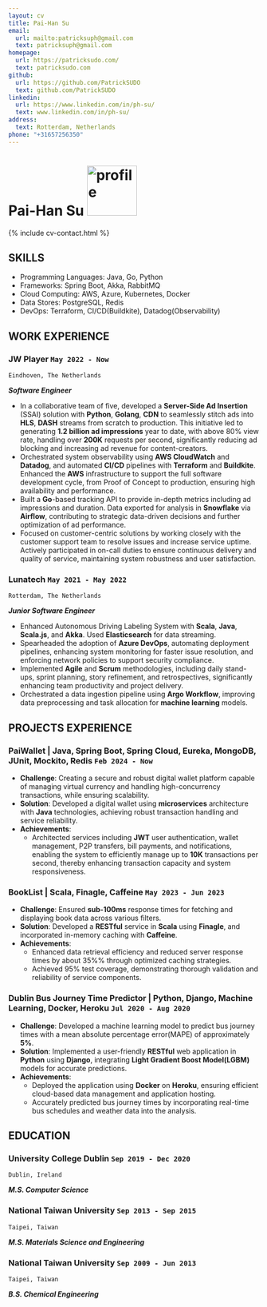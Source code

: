 ```yaml
---
layout: cv
title: Pai-Han Su
email:
  url: mailto:patricksuph@gmail.com
  text: patricksuph@gmail.com
homepage:
  url: https://patricksudo.com/
  text: patricksudo.com
github:
  url: https://github.com/PatrickSUDO
  text: github.com/PatrickSUDO
linkedin:
  url: https://www.linkedin.com/in/ph-su/
  text: www.linkedin.com/in/ph-su/
address:
  text: Rotterdam, Netherlands
phone: "+31657256350"
---
```



# Pai-Han **Su** <img src="https://ik.imagekit.io/PatrickSUDO/IMG_0448.jpg?updatedAt=1723034528052" alt="profile" width="100"/>

<!--
include contact information from the front matter
Supported arguments:
    - homepage: url, text
    - phone
    - email
-->

{% include cv-contact.html %}

## SKILLS

- Programming Languages: Java, Go, Python
- Frameworks: Spring Boot, Akka, RabbitMQ
- Cloud Computing: AWS, Azure, Kubernetes, Docker
- Data Stores: PostgreSQL, Redis
- DevOps: Terraform, CI/CD(Buildkite), Datadog(Observability)

## WORK EXPERIENCE

### **JW Player**  `May 2022 - Now`

```
Eindhoven, The Netherlands
```

**_Software Engineer_**

- In a collaborative team of five, developed a **Server-Side Ad Insertion** (SSAI) solution with **Python**, **Golang**, **CDN** to seamlessly stitch ads into **HLS**, **DASH** streams from scratch to production. This initiative led to generating **1.2 billion ad impressions** year to date, with above 80% view rate, handling over **200K** requests per second, significantly reducing ad blocking and increasing ad revenue for content-creators.
- Orchestrated system observability using **AWS CloudWatch** and **Datadog**, and automated **CI/CD** pipelines with **Terraform** and **Buildkite**. Enhanced the **AWS** infrastructure to support the full software development cycle, from Proof of Concept to production, ensuring high availability and performance.
- Built a **Go**-based tracking API to provide in-depth metrics including ad impressions and duration. Data exported for analysis in **Snowflake** via **Airflow**, contributing to strategic data-driven decisions and further optimization of ad performance.
- Focused on customer-centric solutions by working closely with the customer support team to resolve issues and increase service uptime. Actively participated in on-call duties to ensure continuous delivery and quality of service, maintaining system robustness and user satisfaction.

### **Lunatech**  `May 2021 - May 2022`

```
Rotterdam, The Netherlands
```

**_Junior Software Engineer_**

- Enhanced Autonomous Driving Labeling System with **Scala**, **Java**, **Scala.js**, and **Akka**. Used **Elasticsearch** for data streaming.
- Spearheaded the adoption of **Azure DevOps**, automating deployment pipelines, enhancing system monitoring for faster issue resolution, and enforcing network policies to support security compliance.
- Implemented **Agile** and **Scrum** methodologies, including daily stand-ups, sprint planning, story refinement, and retrospectives, significantly enhancing team productivity and project delivery.
- Orchestrated a data ingestion pipeline using **Argo Workflow**, improving data preprocessing and task allocation for **machine learning** models.

## PROJECTS EXPERIENCE
 
### **PaiWallet** | Java, Spring Boot, Spring Cloud, Eureka, MongoDB, JUnit, Mockito, Redis `Feb 2024 - Now`

- **Challenge**: Creating a secure and robust digital wallet platform capable of managing virtual currency and handling high-concurrency transactions, while ensuring scalability.
- **Solution**: Developed a digital wallet using **microservices** architecture with **Java** technologies, achieving robust transaction handling and service reliability.
- **Achievements**:
  - Architected services including **JWT** user authentication, wallet management, P2P transfers, bill payments, and notifications, enabling the system to efficiently manage up to **10K** transactions per second, thereby enhancing transaction capacity and system responsiveness.

### **BookList** | Scala, Finagle, Caffeine `May 2023 - Jun 2023`

- **Challenge**: Ensured **sub-100ms** response times for fetching and displaying book data across various filters.
- **Solution**: Developed a **RESTful** service in **Scala** using **Finagle**, and incorporated in-memory caching with **Caffeine**.
- **Achievements**:
  - Enhanced data retrieval efficiency and reduced server response times by about 35%% through optimized caching strategies.
  - Achieved 95% test coverage, demonstrating thorough validation and reliability of service components.

### **Dublin Bus Journey Time Predictor** | Python, Django, Machine Learning, Docker, Heroku `Jul 2020 - Aug 2020`

- **Challenge**: Developed a machine learning model to predict bus journey times with a mean absolute percentage error(MAPE) of approximately **5%**.
- **Solution**: Implemented a user-friendly **RESTful** web application in **Python** using **Django**, integrating **Light Gradient Boost Model(LGBM)** models for accurate predictions.
- **Achievements**:
  - Deployed the application using **Docker** on **Heroku**, ensuring efficient cloud-based data management and application hosting.
  - Accurately predicted bus journey times by incorporating real-time bus schedules and weather data into the analysis.

## EDUCATION

### **University College Dublin** `Sep 2019 - Dec 2020`

```
Dublin, Ireland
```

**_M.S. Computer Science_**

### **National Taiwan University**   `Sep 2013 - Sep 2015`

```
Taipei, Taiwan
```

**_M.S. Materials Science and Engineering_**

### **National Taiwan University**   `Sep 2009 - Jun 2013`

```
Taipei, Taiwan
```

**_B.S. Chemical Engineering_**

<!-- ### Footer

Last updated: May 2023 -->
